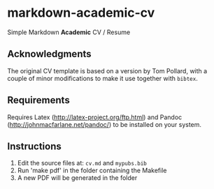 markdown-academic-cv
===========

Simple Markdown **Academic** CV / Resume

## Acknowledgments

The original CV template is based on a version by Tom Pollard, with a couple of minor modifications to make it use together with `bibtex`.

## Requirements

Requires Latex (http://latex-project.org/ftp.html) and Pandoc (http://johnmacfarlane.net/pandoc/) to be installed on your system.

## Instructions

1. Edit the source files at: `cv.md` and `mypubs.bib`
2. Run 'make pdf' in the folder containing the Makefile
3. A new PDF will be generated in the folder
